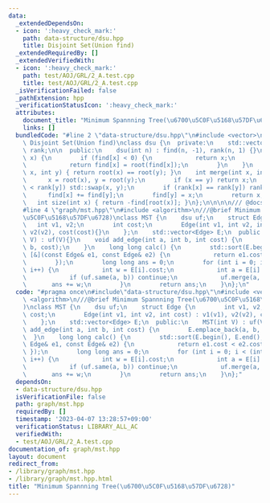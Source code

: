 ```yaml
---
data:
  _extendedDependsOn:
  - icon: ':heavy_check_mark:'
    path: data-structure/dsu.hpp
    title: Disjoint Set(Union find)
  _extendedRequiredBy: []
  _extendedVerifiedWith:
  - icon: ':heavy_check_mark:'
    path: test/AOJ/GRL/2_A.test.cpp
    title: test/AOJ/GRL/2_A.test.cpp
  _isVerificationFailed: false
  _pathExtension: hpp
  _verificationStatusIcon: ':heavy_check_mark:'
  attributes:
    document_title: "Minimum Spannning Tree(\u6700\u5C0F\u5168\u57DF\u6728)"
    links: []
  bundledCode: "#line 2 \"data-structure/dsu.hpp\"\n#include <vector>\n/// @brief\
    \ Disjoint Set(Union find)\nclass dsu {\n  private:\n    std::vector<int> find,\
    \ rank;\n\n  public:\n    dsu(int n) : find(n, -1), rank(n, 1) {}\n    int root(int\
    \ x) {\n        if (find[x] < 0) {\n            return x;\n        } else {\n\
    \            return find[x] = root(find[x]);\n        }\n    }\n    bool same(int\
    \ x, int y) { return root(x) == root(y); }\n    int merge(int x, int y) {\n  \
    \      x = root(x), y = root(y);\n        if (x == y) return x;\n        if (rank[x]\
    \ < rank[y]) std::swap(x, y);\n        if (rank[x] == rank[y]) rank[x]++;\n  \
    \      find[x] += find[y];\n        find[y] = x;\n        return x;\n    }\n \
    \   int size(int x) { return -find[root(x)]; }\n};\n\n\n\n/// @docs docs/data-structure/dsu.md\n\
    #line 4 \"graph/mst.hpp\"\n#include <algorithm>\n///@brief Minimum Spannning Tree(\u6700\
    \u5C0F\u5168\u57DF\u6728)\nclass MST {\n    dsu uf;\n    struct Edge {\n     \
    \   int v1, v2;\n        int cost;\n        Edge(int v1, int v2, int cost) : v1(v1),\
    \ v2(v2), cost(cost){}\n    };\n    std::vector<Edge> E;\n  public:\n    MST(int\
    \ V) : uf(V){}\n    void add_edge(int a, int b, int cost) {\n        E.emplace_back(a,\
    \ b, cost);\n    }\n    long long calc() {\n        std::sort(E.begin(), E.end(),\
    \ [&](const Edge& e1, const Edge& e2) {\n            return e1.cost < e2.cost;\n\
    \        });\n        long long ans = 0;\n        for (int i = 0; i < (int)E.size();\
    \ i++) {\n            int w = E[i].cost;\n            int a = E[i].v1, b = E[i].v2;\n\
    \            if (uf.same(a, b)) continue;\n            uf.merge(a, b);\n     \
    \       ans += w;\n        }\n        return ans;\n    }\n};\n"
  code: "#pragma once\n#include\"data-structure/dsu.hpp\"\n#include <vector>\n#include\
    \ <algorithm>\n///@brief Minimum Spannning Tree(\u6700\u5C0F\u5168\u57DF\u6728\
    )\nclass MST {\n    dsu uf;\n    struct Edge {\n        int v1, v2;\n        int\
    \ cost;\n        Edge(int v1, int v2, int cost) : v1(v1), v2(v2), cost(cost){}\n\
    \    };\n    std::vector<Edge> E;\n  public:\n    MST(int V) : uf(V){}\n    void\
    \ add_edge(int a, int b, int cost) {\n        E.emplace_back(a, b, cost);\n  \
    \  }\n    long long calc() {\n        std::sort(E.begin(), E.end(), [&](const\
    \ Edge& e1, const Edge& e2) {\n            return e1.cost < e2.cost;\n       \
    \ });\n        long long ans = 0;\n        for (int i = 0; i < (int)E.size();\
    \ i++) {\n            int w = E[i].cost;\n            int a = E[i].v1, b = E[i].v2;\n\
    \            if (uf.same(a, b)) continue;\n            uf.merge(a, b);\n     \
    \       ans += w;\n        }\n        return ans;\n    }\n};"
  dependsOn:
  - data-structure/dsu.hpp
  isVerificationFile: false
  path: graph/mst.hpp
  requiredBy: []
  timestamp: '2023-04-07 13:28:57+09:00'
  verificationStatus: LIBRARY_ALL_AC
  verifiedWith:
  - test/AOJ/GRL/2_A.test.cpp
documentation_of: graph/mst.hpp
layout: document
redirect_from:
- /library/graph/mst.hpp
- /library/graph/mst.hpp.html
title: "Minimum Spannning Tree(\u6700\u5C0F\u5168\u57DF\u6728)"
---
```

